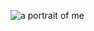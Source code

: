 ![a portrait of me](https://user-images.githubusercontent.com/81815387/116586753-19adda80-a91a-11eb-8846-01263d002404.jpg)
